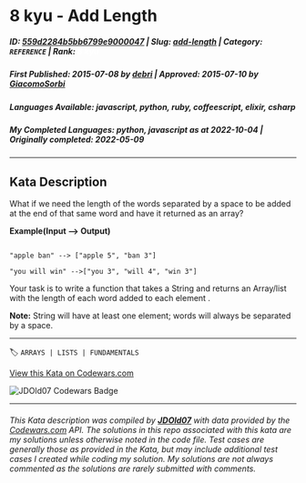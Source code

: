 # 8 kyu - Add Length

##### **ID**: [559d2284b5bb6799e9000047](https://www.codewars.com/kata/559d2284b5bb6799e9000047) | **Slug**: [add-length](https://www.codewars.com/kata/559d2284b5bb6799e9000047) | **Category**: `REFERENCE` | **Rank**: <span style="color:white">8 kyu</span>

##### **First Published**: 2015-07-08 ***by*** [debri](https://www.codewars.com/users/debri) | **Approved**: 2015-07-10 ***by*** [GiacomoSorbi](https://www.codewars.com/users/GiacomoSorbi)

##### **Languages Available**: javascript, python, ruby, coffeescript, elixir, csharp

##### **My Completed Languages**: python, javascript ***as at*** 2022-10-04 | **Originally completed**: 2022-05-09

---

## Kata Description


What if we need the length of the words separated by a space to be added at the end of that same word and have it returned as an array?



**Example(Input --> Output)**

```

"apple ban" --> ["apple 5", "ban 3"]

"you will win" -->["you 3", "will 4", "win 3"]

```



Your task is to write a function that takes a String and returns an Array/list with the length of each word added to each element .



**Note:** String will have at least one element; words will always be separated by a space. 



---


🏷 `ARRAYS | LISTS | FUNDAMENTALS`


[View this Kata on Codewars.com](https://www.codewars.com/kata/559d2284b5bb6799e9000047)

![](https://www.codewars.com/users/jdold07/badges/large "JDOld07 Codewars Badge")

---

###### *This Kata description was compiled by [**JDOld07**](https://tpstech.dev) with data provided by the [Codewars.com](https://www.codewars.com) API.  The solutions in this repo associated with this kata are my solutions unless otherwise noted in the code file.  Test cases are generally those as provided in the Kata, but may include additional test cases I created while coding my solution.  My solutions are not always commented as the solutions are rarely submitted with comments.*
